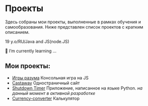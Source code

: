 # Проекты

Здесь собраны мои проекты, выполненные в рамках обучения и самообразования. Ниже представлен список проектов с кратким описанием.

19 y.o/RU/Java and JS(node.JS)
 
🌱 I’m currently learning ...
## Мои проекты:

- [Игры разума](https://github.com/deilpreint/frontend-project-44) Консольная игра на JS
- [Castaway](https://github.com/deilpreint/castaway-project) Одностраничный сайт
- [Shutdown Timer](https://github.com/deilpreint/Shutdown-Timer) Приложение, написанное на языке Python. *на данный момент в активной разработке*
- [Currency-converter](https://github.com/deilpreint/currency-converter) Калькулятор
